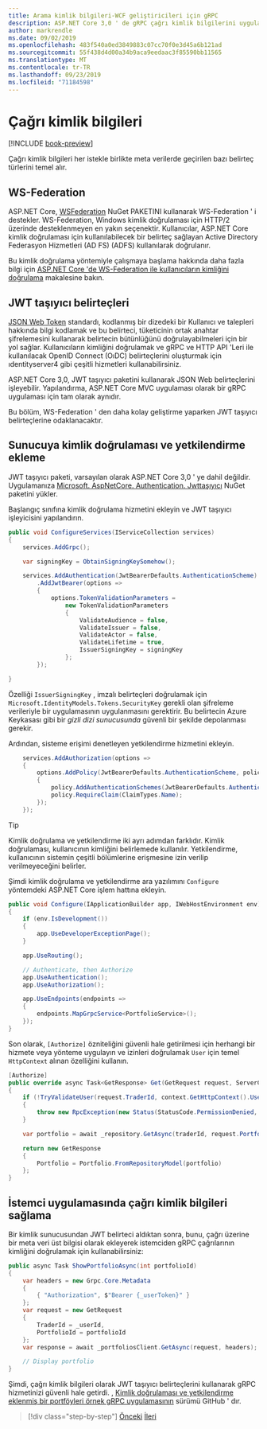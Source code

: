 ```yaml
---
title: Arama kimlik bilgileri-WCF geliştiricileri için gRPC
description: ASP.NET Core 3,0 ' de gRPC çağrı kimlik bilgilerini uygulama ve kullanma.
author: markrendle
ms.date: 09/02/2019
ms.openlocfilehash: 483f540a0ed3849883c07cc70f0e3d45a6b121ad
ms.sourcegitcommit: 55f438d4d00a34b9aca9eedaac3f85590bb11565
ms.translationtype: MT
ms.contentlocale: tr-TR
ms.lasthandoff: 09/23/2019
ms.locfileid: "71184598"
---
```

# <a name="call-credentials"></a>Çağrı kimlik bilgileri

[!INCLUDE [book-preview](../../../includes/book-preview.md)]

Çağrı kimlik bilgileri her istekle birlikte meta verilerde geçirilen bazı belirteç türlerini temel alır.

## <a name="ws-federation"></a>WS-Federation

ASP.NET Core, [WSFederation](https://www.nuget.org/packages/Microsoft.AspNetCore.Authentication.WsFederation) NuGet PAKETINI kullanarak WS-Federation ' i destekler. WS-Federation, Windows kimlik doğrulaması için HTTP/2 üzerinde desteklenmeyen en yakın seçenektir. Kullanıcılar, ASP.NET Core kimlik doğrulaması için kullanılabilecek bir belirteç sağlayan Active Directory Federasyon Hizmetleri (AD FS) (ADFS) kullanılarak doğrulanır.

Bu kimlik doğrulama yöntemiyle çalışmaya başlama hakkında daha fazla bilgi için [ASP.NET Core 'de WS-Federation ile kullanıcıların kimliğini doğrulama](https://docs.microsoft.com/aspnet/core/security/authentication/ws-federation?view=aspnetcore-3.0) makalesine bakın.

## <a name="jwt-bearer-tokens"></a>JWT taşıyıcı belirteçleri

[JSON Web Token](https://jwt.io) standardı, kodlanmış bir dizedeki bir Kullanıcı ve talepleri hakkında bilgi kodlamak ve bu belirteci, tüketicinin ortak anahtar şifrelemesini kullanarak belirtecin bütünlüğünü doğrulayabilmeleri için bir yol sağlar. Kullanıcıların kimliğini doğrulamak ve gRPC ve HTTP API 'Leri ile kullanılacak OpenID Connect (OıDC) belirteçlerini oluşturmak için ıdentityserver4 gibi çeşitli hizmetleri kullanabilirsiniz.

ASP.NET Core 3,0, JWT taşıyıcı paketini kullanarak JSON Web belirteçlerini işleyebilir. Yapılandırma, ASP.NET Core MVC uygulaması olarak bir gRPC uygulaması için tam olarak aynıdır.

Bu bölüm, WS-Federation ' den daha kolay geliştirme yaparken JWT taşıyıcı belirteçlerine odaklanacaktır.

## <a name="adding-authentication-and-authorization-to-the-server"></a>Sunucuya kimlik doğrulaması ve yetkilendirme ekleme

JWT taşıyıcı paketi, varsayılan olarak ASP.NET Core 3,0 ' ye dahil değildir. Uygulamanıza [Microsoft. AspNetCore. Authentication. Jwttaşıyıcı](https://www.nuget.org/packages/Microsoft.AspNetCore.Authentication.JwtBearer) NuGet paketini yükler.

Başlangıç sınıfına kimlik doğrulama hizmetini ekleyin ve JWT taşıyıcı işleyicisini yapılandırın.

```csharp
public void ConfigureServices(IServiceCollection services)
{
    services.AddGrpc();

    var signingKey = ObtainSigningKeySomehow();

    services.AddAuthentication(JwtBearerDefaults.AuthenticationScheme)
        .AddJwtBearer(options =>
        {
            options.TokenValidationParameters =
                new TokenValidationParameters
                {
                    ValidateAudience = false,
                    ValidateIssuer = false,
                    ValidateActor = false,
                    ValidateLifetime = true,
                    IssuerSigningKey = signingKey
                };
        });

}
```

Özelliği `IssuerSigningKey` , imzalı belirteçleri doğrulamak için `Microsoft.IdentityModels.Tokens.SecurityKey` gerekli olan şifreleme verileriyle bir uygulamasının uygulanmasını gerektirir. Bu belirtecin Azure Keykasası gibi bir *gizli dizi sunucusunda* güvenli bir şekilde depolanması gerekir.

Ardından, sisteme erişimi denetleyen yetkilendirme hizmetini ekleyin.

```csharp
    services.AddAuthorization(options =>
    {
        options.AddPolicy(JwtBearerDefaults.AuthenticationScheme, policy =>
        {
            policy.AddAuthenticationSchemes(JwtBearerDefaults.AuthenticationScheme);
            policy.RequireClaim(ClaimTypes.Name);
        });
    });

```

> [!TIP]
> Kimlik doğrulama ve yetkilendirme iki ayrı adımdan farklıdır. Kimlik doğrulaması, kullanıcının kimliğini belirlemede kullanılır. Yetkilendirme, kullanıcının sistemin çeşitli bölümlerine erişmesine izin verilip verilmeyeceğini belirler.

Şimdi kimlik doğrulama ve yetkilendirme ara yazılımını `Configure` yöntemdeki ASP.NET Core işlem hattına ekleyin.

```csharp
public void Configure(IApplicationBuilder app, IWebHostEnvironment env)
{
    if (env.IsDevelopment())
    {
        app.UseDeveloperExceptionPage();
    }

    app.UseRouting();

    // Authenticate, then Authorize
    app.UseAuthentication();
    app.UseAuthorization();

    app.UseEndpoints(endpoints =>
    {
        endpoints.MapGrpcService<PortfolioService>();
    });
}
```

Son olarak, `[Authorize]` özniteliğini güvenli hale getirilmesi için herhangi bir hizmete veya yönteme uygulayın ve izinleri doğrulamak `User` için temel `HttpContext` alınan özelliğini kullanın.

```csharp
[Authorize]
public override async Task<GetResponse> Get(GetRequest request, ServerCallContext context)
{
    if (!TryValidateUser(request.TraderId, context.GetHttpContext().User))
    {
        throw new RpcException(new Status(StatusCode.PermissionDenied, "Denied."));
    }

    var portfolio = await _repository.GetAsync(traderId, request.PortfolioId);

    return new GetResponse
    {
        Portfolio = Portfolio.FromRepositoryModel(portfolio)
    };
}
```

## <a name="providing-call-credentials-in-the-client-application"></a>İstemci uygulamasında çağrı kimlik bilgileri sağlama

Bir kimlik sunucusundan JWT belirteci aldıktan sonra, bunu, çağrı üzerine bir meta veri üst bilgisi olarak ekleyerek istemciden gRPC çağrılarının kimliğini doğrulamak için kullanabilirsiniz:

```csharp
public async Task ShowPortfolioAsync(int portfolioId)
{
    var headers = new Grpc.Core.Metadata
    {
        { "Authorization", $"Bearer {_userToken}" }
    };
    var request = new GetRequest
    {
        TraderId = _userId,
        PortfolioId = portfolioId
    };
    var response = await _portfoliosClient.GetAsync(request, headers);

    // Display portfolio
}
```

Şimdi, çağrı kimlik bilgileri olarak JWT taşıyıcı belirteçlerini kullanarak gRPC hizmetinizi güvenli hale getirdi. , [Kimlik doğrulaması ve yetkilendirme eklenmiş bir portföyleri örnek gRPC uygulamasının](https://github.com/dotnet-architecture/grpc-for-wcf-developers/tree/master/PortfoliosSample/grpc/TraderSysAuth) sürümü GitHub ' dır.

>[!div class="step-by-step"]
>[Önceki](security.md)
>[İleri](channel-credentials.md)
